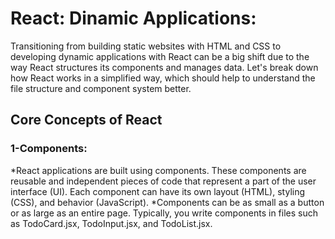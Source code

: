 # React: Dinamic Applications:

Transitioning from building static websites with HTML and CSS to developing dynamic applications with React can be a big shift due to the way React structures its components and manages data. Let's break down how React works in a simplified way, which should help to understand the file structure and component system better.

## Core Concepts of React
### 1-Components:
*React applications are built using components. These components are reusable and independent pieces of code that represent a part of the user interface (UI). Each component can have its own layout (HTML), styling (CSS), and behavior (JavaScript).
*Components can be as small as a button or as large as an entire page. Typically, you write components in files such as TodoCard.jsx, TodoInput.jsx, and TodoList.jsx.